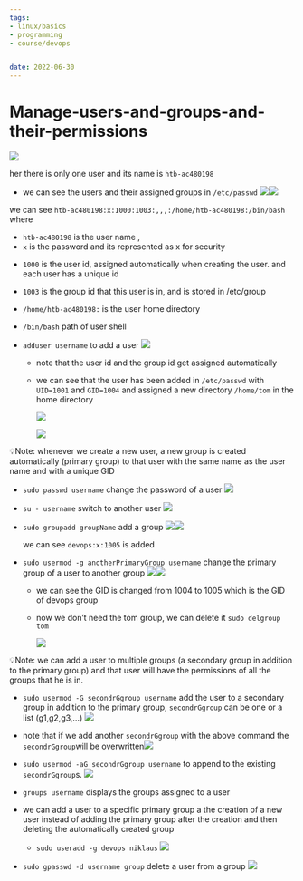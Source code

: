 ```yaml
---
tags: 
- linux/basics
- programming
- course/devops


date: 2022-06-30
---
```


# Manage-users-and-groups-and-their-permissions

[![](Manage-users-and-groups-and-their-permissions-images/Untitled.png)](Manage-users-and-groups-and-their-permissions-images/Untitled.png)

her there is only one user and its name is `htb-ac480198`


*   we can see the users and their assigned groups in `/etc/passwd`
    [![](Manage-users-and-groups-and-their-permissions-images/Untitled%201.png)](Manage-users-and-groups-and-their-permissions-images/Untitled%201.png)[![](Manage-users-and-groups-and-their-permissions-images/Untitled%202.png)](Manage-users-and-groups-and-their-permissions-images/Untitled%202.png)
  
  we can see `htb-ac480198:x:1000:1003:,,,:/home/htb-ac480198:/bin/bash` where
  
  -   `htb-ac480198` is the user name ,
  -   `x` is the password and its represented as x for security
  *   `1000` is the user id, assigned automatically when creating the user. and each user has a unique id
  *   `1003` is the group id that this user is in, and is stored in /etc/group
  *   `/home/htb-ac480198:` is the user home directory
  *   `/bin/bash` path of user shell


*   `adduser username` to add a user
    [![](Manage-users-and-groups-and-their-permissions-images/Untitled%203.png)](Manage-users-and-groups-and-their-permissions-images/Untitled%203.png)
    
    *   note that the user id and the group id get assigned automatically
    
    *   we can see that the user has been added in `/etc/passwd` with `UID=1001` and `GID=1004` and assigned a new directory `/home/tom` in the home directory
        
        [![](Manage-users-and-groups-and-their-permissions-images/Untitled%204.png)](Manage-users-and-groups-and-their-permissions-images/Untitled%204.png)
        
        [![](Manage-users-and-groups-and-their-permissions-images/Untitled%205.png)](Manage-users-and-groups-and-their-permissions-images/Untitled%205.png)
        
    

💡Note: whenever we create a new user, a new group is created automatically (primary group) to 
    that user with the same name as the user name and with a unique GID

*   `sudo passwd username` change the password of a user
    [![](Manage-users-and-groups-and-their-permissions-images/Untitled%206.png)](Manage-users-and-groups-and-their-permissions-images/Untitled%206.png)
    

*   `su - username` switch to another user
    [![](Manage-users-and-groups-and-their-permissions-images/Untitled%207.png)](Manage-users-and-groups-and-their-permissions-images/Untitled%207.png)

*   `sudo groupadd groupName` add a group
    [![](Manage-users-and-groups-and-their-permissions-images/Untitled%208.png)](Manage-users-and-groups-and-their-permissions-images/Untitled%208.png)[![](Manage-users-and-groups-and-their-permissions-images/Untitled%209.png)](Manage-users-and-groups-and-their-permissions-images/Untitled%209.png)
    
    we can see `devops:x:1005` is added

*   `sudo usermod -g anotherPrimaryGroup username` change the primary group of a user to another group
    [![](Manage-users-and-groups-and-their-permissions-images/Untitled%2010.png)](Manage-users-and-groups-and-their-permissions-images/Untitled%2010.png)[![](Manage-users-and-groups-and-their-permissions-images/Untitled%2011.png)](Manage-users-and-groups-and-their-permissions-images/Untitled%2011.png)
    *   we can see the GID is changed from 1004 to 1005 which is the GID of devops group
    
    *   now we don’t need the tom group, we can delete it `sudo delgroup tom`
        
        [![](Manage-users-and-groups-and-their-permissions-images/Untitled%2012.png)](Manage-users-and-groups-and-their-permissions-images/Untitled%2012.png)
        
    

💡Note: we can add a user to multiple groups (a secondary group in addition to the primary group) 
    and that user will have the permissions of all the groups that he is in.

*   `sudo usermod -G secondrGgroup username` add the user to a secondary group in addition to the primary group, `secondrGgroup` can be one or a list (g1,g2,g3,…)
    [![](Manage-users-and-groups-and-their-permissions-images/Untitled%2013.png)](Manage-users-and-groups-and-their-permissions-images/Untitled%2013.png)

*   note that if we add another `secondrGgroup` with the above command the `secondrGgroup`will be overwritten[![](Manage-users-and-groups-and-their-permissions-images/Untitled%2014.png)](Manage-users-and-groups-and-their-permissions-images/Untitled%2014.png)

*   `sudo usermod -aG secondrGgroup username` to append to the existing `secondrGgroup`s.
    [![](Manage-users-and-groups-and-their-permissions-images/Untitled%2015.png)](Manage-users-and-groups-and-their-permissions-images/Untitled%2015.png)
    

*   `groups username` displays the groups assigned to a user

*   we can add a user to a specific primary group a the creation of a new user instead of adding the primary group after the creation and then deleting the automatically created group
    
    *   `sudo useradd -g devops niklaus`
    [![](Manage-users-and-groups-and-their-permissions-images/Untitled%2016.png)](Manage-users-and-groups-and-their-permissions-images/Untitled%2016.png)


*   `sudo gpasswd -d username group` delete a user from a group
    [![](Manage-users-and-groups-and-their-permissions-images/Untitled%2017.png)](Manage-users-and-groups-and-their-permissions-images/Untitled%2017.png)
